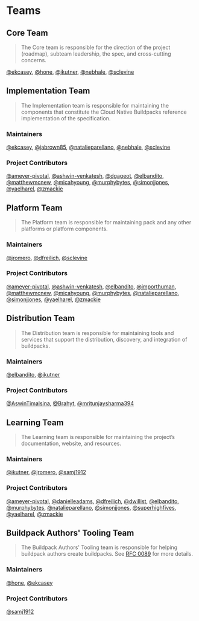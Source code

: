# Teams

## Core Team

> The Core team is responsible for the direction of the project (roadmap), subteam leadership, the spec, and cross-cutting concerns.

[@ekcasey][@ekcasey], [@hone][@hone], [@jkutner][@jkutner], [@nebhale][@nebhale], [@sclevine][@sclevine]

## Implementation Team

> The Implementation team is responsible for maintaining the components that constitute the Cloud Native Buildpacks reference implementation of the specification.

### Maintainers

[@ekcasey][@ekcasey], [@jabrown85][@jabrown85], [@natalieparellano][@natalieparellano], [@nebhale][@nebhale], [@sclevine][@sclevine]

### Project Contributors

[@ameyer-pivotal][@ameyer-pivotal], [@ashwin-venkatesh][@ashwin-venkatesh], [@dgageot][@dgageot], [@elbandito][@elbandito], [@matthewmcnew][@matthewmcnew], [@micahyoung][@micahyoung], [@murphybytes][@murphybytes], [@simonjjones][@simonjjones], [@yaelharel][@yaelharel], [@zmackie][@zmackie]

## Platform Team

> The Platform team is responsible for maintaining pack and any other platforms or platform components.

### Maintainers

[@jromero][@jromero], [@dfreilich][@dfreilich], [@sclevine][@sclevine]

### Project Contributors 

[@ameyer-pivotal][@ameyer-pivotal], [@ashwin-venkatesh][@ashwin-venkatesh], [@elbandito][@elbandito], [@importhuman][@importhuman], [@matthewmcnew][@matthewmcnew], [@micahyoung][@micahyoung], [@murphybytes][@murphybytes], [@natalieparellano][@natalieparellano], [@simonjjones][@simonjjones], [@yaelharel][@yaelharel], [@zmackie][@zmackie]

## Distribution Team

> The Distribution team is responsible for maintaining tools and services that support the distribution, discovery, and integration of buildpacks.

### Maintainers

[@elbandito][@elbandito], [@jkutner][@jkutner]

### Project Contributors

[@AswinTimalsina][@AswinTimalsina], [@Brahyt][@Brahyt], [@mritunjaysharma394][@mritunjaysharma394]

## Learning Team

> The Learning team is responsible for maintaining the project’s documentation, website, and resources.

### Maintainers

[@jkutner][@jkutner], [@jromero][@jromero], [@samj1912][@samj1912]

### Project Contributors

[@ameyer-pivotal][@ameyer-pivotal], [@danielleadams][@danielleadams], [@dfreilich][@dfreilich], [@dwillist][@dwillist], [@elbandito][@elbandito], [@murphybytes][@murphybytes], [@natalieparellano][@natalieparellano], [@simonjjones][@simonjjones], [@superhighfives][@superhighfives], [@yaelharel][@yaelharel], [@zmackie][@zmackie]

## Buildpack Authors' Tooling Team

> The Buildpack Authors' Tooling team is responsible for helping buildpack authors create buildpacks. See [RFC 0089](https://github.com/buildpacks/rfcs/blob/main/text/0089-buildpack-authors-tooling-subteam.md) for more details.

### Maintainers

[@hone][@hone], [@ekcasey][@ekcasey]

### Project Contributors

[@samj1912][@samj1912]

[@AswinTimalsina]: https://github.com/AswinTimalsina
[@ameyer-pivotal]: https://github.com/ameyer-pivotal
[@ashwin-venkatesh]: https://github.com/ashwin-venkatesh
[@Brahyt]: https://github.com/Brahyt
[@danielleadams]: https://github.com/danielleadams
[@dfreilich]: https://github.com/dfreilich
[@dgageot]: https://github.com/dgageot
[@dwillist]: https://github.com/dwillist
[@ekcasey]: https://github.com/ekcasey
[@elbandito]: https://github.com/elbandito
[@hone]: https://github.com/hone
[@importhuman]: https://github.com/importhuman
[@jabrown85]: https://github.com/jabrown85
[@jkutner]: https://github.com/jkutner
[@jromero]: https://github.com/jromero
[@matthewmcnew]: https://github.com/matthewmcnew
[@micahyoung]: https://github.com/micahyoung
[@mritunjaysharma394]: https://github.com/mritunjaysharma394
[@murphybytes]: https://github.com/murphybytes
[@natalieparellano]: https://github.com/natalieparellano
[@nebhale]: https://github.com/nebhale
[@samj1912]: https://github.com/samj1912
[@sclevine]: https://github.com/sclevine
[@simonjjones]: https://github.com/simonjjones
[@superhighfives]: https://github.com/superhighfives
[@yaelharel]: https://github.com/yaelharel
[@zmackie]: https://github.com/zmackie
